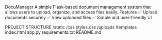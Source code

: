 DocuManager
A simple Flask-based document management system that allows users to upload, organize, and access files easily.
Features
✅ Upload documents securely
✅ View uploaded files
✅ Simple and user-friendly UI

PROJECT STRUCTURE
/static
    /css
        styles.css
    /uploads
/templates
    index.html
app.py
requirements.txt
README.md
